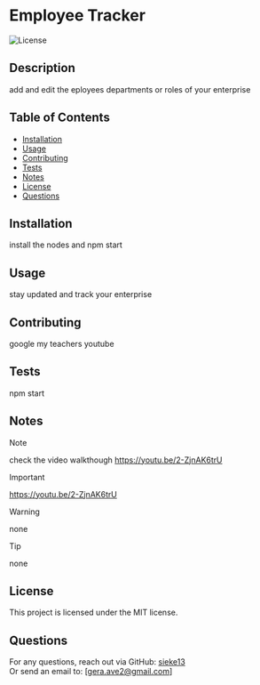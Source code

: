 
# Employee Tracker

![License](https://badgen.net/badge/license/MIT/blue)

## Description
add and edit the eployees departments or roles  of your enterprise

## Table of Contents
- [Installation](#installation)
- [Usage](#usage)
- [Contributing](#contributing)
- [Tests](#tests)
- [Notes](#notes)
- [License](#license)
- [Questions](#questions)

## Installation
install the nodes and npm start

## Usage
stay updated and track your enterprise

## Contributing
google my teachers youtube

## Tests
npm start

## Notes

> [!NOTE]
> check the video walkthough https://youtu.be/2-ZjnAK6trU

> [!IMPORTANT]
> https://youtu.be/2-ZjnAK6trU

> [!WARNING]
> none

> [!TIP]
> none

## License
This project is licensed under the MIT license.

## Questions
For any questions, reach out via GitHub: [sieke13](https://github.com/sieke13)  
Or send an email to: [gera.ave2@gmail.com]
